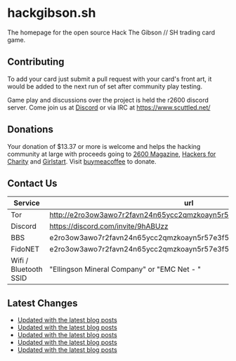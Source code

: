 # hackgibson.sh
The homepage for the open source Hack The Gibson // SH trading card game.


## Contributing

To add your card just submit a pull request with your card's front art, it would be added to the next run of set after community play testing.

Game play and discussions over the project is held the r2600 discord server. Come join us at [Discord](https://discord.com/invite/9hABUzz) or via IRC at https://www.scuttled.net/


## Donations

Your donation of $13.37 or more is welcome and helps the hacking community at large with proceeds going to [2600 Magazine](https://2600.com/), [Hackers for Charity](https://hackersforcharity.org) and [Girlstart](https://girlstart.org).  Visit [buymeacoffee](https://www.buymeacoffee.com/hackgibson.sh) to donate.


## Contact Us

Service | url
-|-
Tor | http://e2ro3ow3awo7r2favn24n65ycc2qmzkoayn5r57e3f56nvjwdcgg32ad.onion
Discord | https://discord.com/invite/9hABUzz
BBS | e2ro3ow3awo7r2favn24n65ycc2qmzkoayn5r57e3f56nvjwdcgg32ad.onion:23
FidoNET | e2ro3ow3awo7r2favn24n65ycc2qmzkoayn5r57e3f56nvjwdcgg32ad.onion:24554
Wifi / Bluetooth SSID | "Ellingson Mineral Company" or "EMC Net - <fidonet address>"

## Latest Changes
<!-- BLOG-POST-LIST:START -->
- [Updated with the latest blog posts](https://github.com/DFW2600/hackgibson.sh/commit/d4e19e3543e60e9d8b5c97279fcb563fab11027e)
- [Updated with the latest blog posts](https://github.com/DFW2600/hackgibson.sh/commit/1731e47336a1d030dfc21517156358a3bcb03287)
- [Updated with the latest blog posts](https://github.com/DFW2600/hackgibson.sh/commit/c5e820a767bccfd96a68181968d908d2b2fb4dda)
- [Updated with the latest blog posts](https://github.com/DFW2600/hackgibson.sh/commit/1b7e46210f7d0b985ae63d42c6e9129e66ac2733)
- [Updated with the latest blog posts](https://github.com/DFW2600/hackgibson.sh/commit/df531b7bfebf63ad75054ac0bb8df38a193db616)
<!-- BLOG-POST-LIST:END -->
